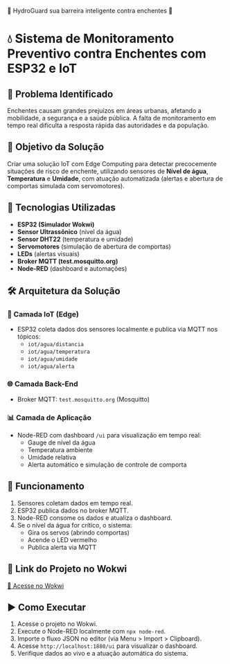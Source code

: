 🌊 HydroGuard sua barreira inteligente contra enchentes 🌊

# 💧 Sistema de Monitoramento Preventivo contra Enchentes com ESP32 e IoT

## 📌 Problema Identificado

Enchentes causam grandes prejuízos em áreas urbanas, afetando a mobilidade, a segurança e a saúde pública. A falta de monitoramento em tempo real dificulta a resposta rápida das autoridades e da população.

## 🎯 Objetivo da Solução

Criar uma solução IoT com Edge Computing para detectar precocemente situações de risco de enchente, utilizando sensores de **Nível de água**, **Temperatura** e **Umidade**, com atuação automatizada (alertas e abertura de comportas simulada com servomotores).

## 🧠 Tecnologias Utilizadas

- **ESP32 (Simulador Wokwi)**
- **Sensor Ultrassônico** (nível da água)
- **Sensor DHT22** (temperatura e umidade)
- **Servomotores** (simulação de abertura de comportas)
- **LEDs** (alertas visuais)
- **Broker MQTT (test.mosquitto.org)**
- **Node-RED** (dashboard e automações)

## 🛠 Arquitetura da Solução

### 🔌 Camada IoT (Edge)
- ESP32 coleta dados dos sensores localmente e publica via MQTT nos tópicos:
  - `iot/agua/distancia`
  - `iot/agua/temperatura`
  - `iot/agua/umidade`
  - `iot/agua/alerta`

### 🌐 Camada Back-End
- Broker MQTT: `test.mosquitto.org` (Mosquitto)

### 📊 Camada de Aplicação
- Node-RED com dashboard `/ui` para visualização em tempo real:
  - Gauge de nível da água
  - Temperatura ambiente
  - Umidade relativa
  - Alerta automático e simulação de controle de comporta

## 🚀 Funcionamento

1. Sensores coletam dados em tempo real.
2. ESP32 publica dados no broker MQTT.
3. Node-RED consome os dados e atualiza o dashboard.
4. Se o nível da água for crítico, o sistema:
   - Gira os servos (abrindo comportas)
   - Acende o LED vermelho
   - Publica alerta via MQTT

## 🔗 Link do Projeto no Wokwi

[🔗 Acesse no Wokwi](https://wokwi.com/projects/SEU_LINK_AQUI](https://wokwi.com/projects/432161784302052353))

## ▶️ Como Executar

1. Acesse o projeto no Wokwi.
2. Execute o Node-RED localmente com `npx node-red`.
3. Importe o fluxo JSON no editor (via Menu > Import > Clipboard).
4. Acesse `http://localhost:1880/ui` para visualizar o dashboard.
5. Verifique dados ao vivo e a atuação automática do sistema.
